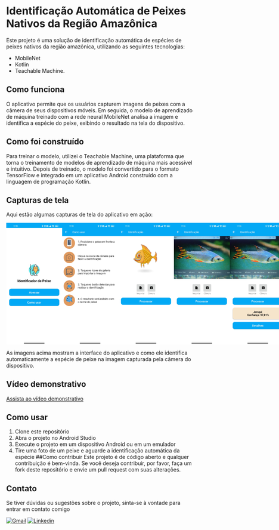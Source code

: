 # **Identificação Automática de Peixes  Nativos da Região Amazônica**

Este projeto é uma solução de identificação automática de espécies de peixes nativos da região amazônica, utilizando as seguintes tecnologias:
- MobileNet
- Kotlin
- Teachable Machine.

## Como funciona
O aplicativo permite que os usuários capturem imagens de peixes com a câmera de seus dispositivos móveis. Em seguida, o modelo de aprendizado de máquina treinado com a rede neural MobileNet analisa a imagem e identifica a espécie do peixe, exibindo o resultado na tela do dispositivo.

## Como foi construído
Para treinar o modelo, utilizei o Teachable Machine, uma plataforma que torna o treinamento de modelos de aprendizado de máquina mais acessível e intuitivo. Depois de treinado, o modelo foi convertido para o formato TensorFlow e integrado em um aplicativo Android construído com a linguagem de programação Kotlin.

## Capturas de tela
Aqui estão algumas capturas de tela do aplicativo em ação:

<div style="display: flex;">
  <img src="tela_inicio.jpg" width="150">
  <img src="tela_como_usar.jpg" width="150">
  <img src="tela_idenficacao.jpg" width="150">
  <img src="tela_identificacao2.jpg" width="150">
  <img src="tela_identificacao3.jpg" width="150">
  <img src="tela_informacoes.jpg" width="150">
  
</div>

As imagens acima mostram a interface do aplicativo e como ele identifica automaticamente a espécie de peixe na imagem capturada pela câmera do dispositivo.

## Vídeo demonstrativo

[Assista ao vídeo demonstrativo](https://youtu.be/ybca5VQUMog)

## Como usar
1. Clone este repositório
2. Abra o projeto no Android Studio
3. Execute o projeto em um dispositivo Android ou em um emulador
4. Tire uma foto de um peixe e aguarde a identificação automática da espécie
##Como contribuir
Este projeto é de código aberto e qualquer contribuição é bem-vinda. Se você deseja contribuir, por favor, faça um fork deste repositório e envie um pull request com suas alterações.

## Contato
Se tiver dúvidas ou sugestões sobre o projeto, sinta-se à vontade para entrar em contato comigo

<a href="mailto: vitorliborio3@gmail.com"><img src="https://img.shields.io/badge/Gmail-red?style=flat&logo=Gmail&logoColor=white" alt="Gmail" /></a>
<a href="https://www.linkedin.com/in/paulovitor21/" target="_blank"><img src="https://img.shields.io/badge/LinkedIn-blue?style=flat&logo=linkedin&labelColor=blue" alt="Linkedin" /></a>
